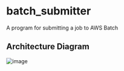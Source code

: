 # batch_submitter
A program for submitting a job to AWS Batch

## Architecture Diagram
![image](https://user-images.githubusercontent.com/1695690/63317171-bf8b0280-c34c-11e9-8cf1-d5916f4d1dea.png)
